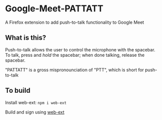 # Google-Meet-PATTATT
A Firefox extension to add push-to-talk functionality to Google Meet

## What is this?
Push-to-talk allows the user to control the microphone with the spacebar. To talk, press and _hold_ the spacebar; when done talking, release the spacebar.

"PATTATT" is a gross mispronounciation of "PTT", which is short for push-to-talk

## To build
Install web-ext: `npm i web-ext`

Build and sign using [web-ext](https://extensionworkshop.com/documentation/develop/web-ext-command-reference/#web-ext-sign)
